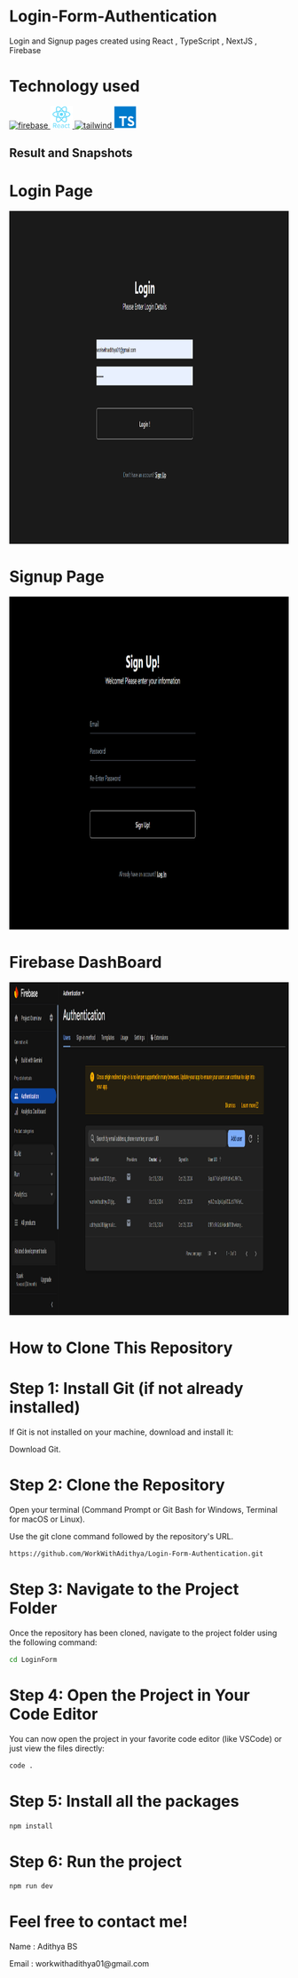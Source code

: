 # Login-Form-Authentication
<p>Login and Signup pages created using React , TypeScript , NextJS , Firebase</p>

# Technology used
<p align="left"> <a href="https://firebase.google.com/" target="_blank" rel="noreferrer"> <img src="https://www.vectorlogo.zone/logos/firebase/firebase-icon.svg" alt="firebase" width="40" height="40"/> </a> <a href="https://reactjs.org/" target="_blank" rel="noreferrer"> <img src="https://raw.githubusercontent.com/devicons/devicon/master/icons/react/react-original-wordmark.svg" alt="react" width="40" height="40"/> </a> <a href="https://tailwindcss.com/" target="_blank" rel="noreferrer"> <img src="https://www.vectorlogo.zone/logos/tailwindcss/tailwindcss-icon.svg" alt="tailwind" width="40" height="40"/> </a> <a href="https://www.typescriptlang.org/" target="_blank" rel="noreferrer"> <img src="https://raw.githubusercontent.com/devicons/devicon/master/icons/typescript/typescript-original.svg" alt="typescript" width="40" height="40"/> </a> </p>

## Result and Snapshots
<h1>Login Page</h1>
<img src=https://github.com/WorkWithAdithya/Login-Form-Authentication/blob/main/Images/Login%20Page.png  width="1000" height="600">
<h1>Signup Page</h1>
<img src=https://github.com/WorkWithAdithya/Login-Form-Authentication/blob/main/Images/Signup%20Page.png  width="1000" height="600">
<h1>Firebase DashBoard</h1>
<img src=  https://github.com/WorkWithAdithya/Login-Form-Authentication/blob/main/Images/Firebase%20Dashboard.png  width="1000" height="600">


<h1>How to Clone This Repository</h1>

<h1>Step 1: Install Git (if not already installed)</h1>
<p>If Git is not installed on your machine, download and install it:</p>
<p>Download Git.</p>


<h1>Step 2: Clone the Repository</h1>
<p>Open your terminal (Command Prompt or Git Bash for Windows, Terminal for macOS or Linux).</p>
<p>Use the git clone command followed by the repository's URL.</p>

```bash
https://github.com/WorkWithAdithya/Login-Form-Authentication.git
```

<h1>Step 3: Navigate to the Project Folder</h1>
<p>Once the repository has been cloned, navigate to the project folder using the following command:</p>

```bash
cd LoginForm
```

<h1>Step 4: Open the Project in Your Code Editor</h1>
<p>You can now open the project in your favorite code editor (like VSCode) or just view the files directly:</p>

```bash
code .
```
<h1>Step 5: Install all the packages</h1> 

```bash
npm install
```
<h1>Step 6: Run the project</h1> 

```bash
npm run dev
```

<h1>Feel free to contact me!</h1>
<p>Name : Adithya BS</p>
<p>Email : workwithadithya01@gmail.com</p>




